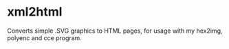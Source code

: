 # xml2html
Converts simple .SVG graphics to HTML pages, for usage with my hex2img, polyenc and cce program.
